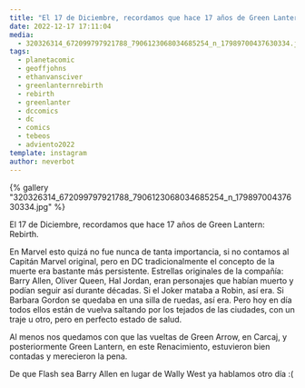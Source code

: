 ```yaml
---
title: "El 17 de Diciembre, recordamos que hace 17 años de Green Lantern: Rebirth"
date: 2022-12-17 17:11:04
media: 
  - 320326314_672099797921788_7906123068034685254_n_17989700437630334.jpg
tags: 
  - planetacomic
  - geoffjohns
  - ethanvansciver
  - greenlanternrebirth
  - rebirth
  - greenlanter
  - dccomics
  - dc
  - comics
  - tebeos
  - adviento2022
template: instagram
author: neverbot
---
```


{% gallery "320326314_672099797921788_7906123068034685254_n_17989700437630334.jpg" %}

El 17 de Diciembre, recordamos que hace 17 años de Green Lantern: Rebirth.

En Marvel esto quizá no fue nunca de tanta importancia, si no contamos al Capitán Marvel original, pero en DC tradicionalmente el concepto de la muerte era bastante más persistente. Estrellas originales de la compañía: Barry Allen, Oliver Queen, Hal Jordan, eran personajes que habían muerto y podían seguir así durante décadas. Si el Joker mataba a Robin, así era. Si Barbara Gordon se quedaba en una silla de ruedas, así era. Pero hoy en día todos ellos están de vuelva saltando por los tejados de las ciudades, con un traje u otro, pero en perfecto estado de salud.

Al menos nos quedamos con que las vueltas de Green Arrow, en Carcaj, y posteriormente Green Lantern, en este Renacimiento, estuvieron bien contadas y merecieron la pena.

De que Flash sea Barry Allen en lugar de Wally West ya hablamos otro día :(
